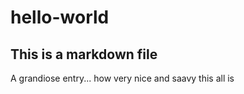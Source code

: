 hello-world
===========

## This is a markdown file

A grandiose entry... how very nice and saavy this all is
